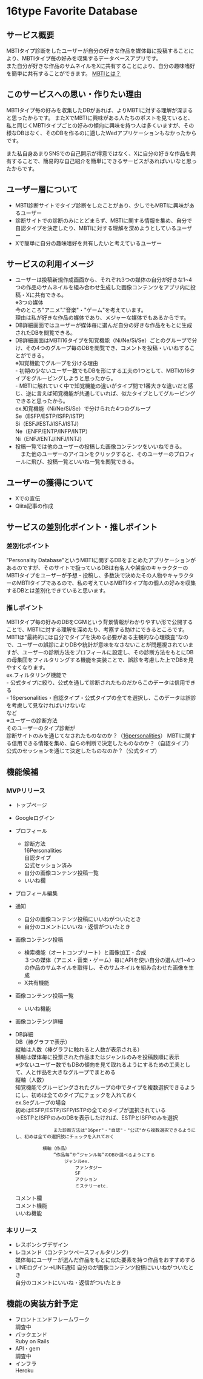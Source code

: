 # 16type Favorite Database  
## サービス概要  
MBTIタイプ診断をしたユーザーが自分の好きな作品を媒体毎に投稿することにより、MBTIタイプ毎の好みを収集するデータベースアプリです。  
また自分が好きな作品のサムネイルをXに共有することにより、自分の趣味嗜好を簡単に共有することができます。
[MBTIとは？](https://ja.wikipedia.org/wiki/MBTI)  

## このサービスへの思い・作りたい理由  
MBTIタイプ毎の好みを収集したDBがあれば、よりMBTIに対する理解が深まると思ったからです。 
またXでMBTIに興味がある人たちのポストを見ていると、私と同じくMBTIタイプごとの好みの傾向に興味を持つ人は多くいますが、その様なDBはなく、そのDBを作るのに適したWedアプリケーションもなかったからです。 

また私自身あまりSNSでの自己開示が得意ではなく、Xに自分の好きな作品を共有することで、簡易的な自己紹介を簡単にできるサービスがあればいいなと思ったからです。

## ユーザー層について   
- MBTI診断サイトでタイプ診断をしたことがあり、少しでもMBTIに興味があるユーザー
- 診断サイトでの診断のみにとどまらず、MBTIに関する情報を集め、自分で自認タイプを決定したり、MBTIに対する理解を深めようとしているユーザー 
- Xで簡単に自分の趣味嗜好を共有したいと考えているユーザー
    
## サービスの利用イメージ  
- ユーザーは投稿新規作成画面から、それぞれ3つの媒体の自分が好きな1~4つの作品のサムネイルを組み合わせ生成した画像コンテンツをアプリ内に投稿・Xに共有できる。  
    ※3つの媒体  
        今のところ"アニメ"."音楽"・"ゲーム"を考えています。  
        理由は私が好きな作品の媒体であり、メジャーな媒体でもあるからです。  
- DB詳細画面ではユーザーが媒体毎に選んだ自分の好きな作品をもとに生成されたDBを閲覧できる。  
- DB詳細画面はMBTI16タイプを知覚機能（Ni/Ne/Si/Se）ごとのグループで分け、その4つのグループ毎のDBを閲覧でき、コメントを投稿・いいねすることができる。  
    ※知覚機能でグループを分ける理由  
        - 初期の少ないユーザー数でもDBを形にする工夫の1つとして、MBTIの16タイプをグルーピングしようと思ったから。  
        - MBTIに触れていく中で知覚機能の違いがタイプ間で1番大きな違いだと感じ、逆に言えば知覚機能が共通していれば、似たタイプとしてグルーピングできると思ったから。  
        ex.知覚機能（Ni/Ne/Si/Se）で分けられた4つのグループ  
            Se（ESFP/ESTP/ISFP/ISTP）  
            Si（ESFJ/ESTJ/ISFJ/ISTJ）  
            Ne（ENFP/ENTP/INFP/INTP）  
            Ni（ENFJ/ENTJ/INFJ/INTJ）  
- 投稿一覧では他のユーザーの投稿した画像コンテンツをいいねできる。  
　また他のユーザーのアイコンをクリックすると、そのユーザーのプロフィールに飛び、投稿一覧といいね一覧を閲覧できる。  

## ユーザーの獲得について  
- Xでの宣伝  
- Qiita記事の作成  

## サービスの差別化ポイント・推しポイント  
### 差別化ポイント  
"Personality Database"というMBTIに関するDBをまとめたアプリケーションがあるのですが、そのサイトで扱っているDBは有名人や架空のキャラクターのMBTIタイプをユーザーが予想・投稿し、多数決で決めたその人物やキャラクターのMBTIタイプであるので、私の考えているMBTIタイプ毎の個人の好みを収集するDBとは差別化できていると思います。  

### 推しポイント  
MBTIタイプ毎の好みのDBをCGMという背景情報がわかりやすい形で公開することで、MBTIに対する理解を深めたり、考察する助けにできるところです。  
MBTIは"最終的には自分でタイプを決める必要がある主観的な心理検査"なので、ユーザーの誤診によりDBや統計が意味をなさないことが問題視されていますが、ユーザーの診断方法をプロフィールに設定し、その診断方法をもとにDBの母集団をフィルタリングする機能を実装ことで、誤診を考慮した上でDBを見やすくなります。  
    ex.フィルタリング機能で  
            - 公式タイプに絞り、公式を通して診断されたものだからこのデータは信用できる  
            - 16personalities・自認タイプ・公式タイプの全てを選択し、このデータは誤診を考慮して見なければいけないな  
        など  
    ※ユーザーの診断方法  
        そのユーザーのタイプ診断が  
            診断サイトのみを通じてなされたものなのか？（[16personalities](https://www.16personalities.com/ja)）
            MBTIに関する信用できる情報を集め、自らの判断で決定したものなのか？（自認タイプ）  
            公式のセッションを通じて決定したものなのか？（公式タイプ）  

## 機能候補  
### MVPリリース  
- トップページ  
- Googleログイン   
- プロフィール  
    - 診断方法  
        16Personalities  
        自認タイプ  
        公式セッション済み  
    - 自分の画像コンテンツ投稿一覧  
    - いいね欄  
- プロフィール編集  
- 通知  
    - 自分の画像コンテンツ投稿にいいねがついたとき  
    - 自分のコメントにいいね・返信がついたとき  
- 画像コンテンツ投稿  
    - 検索機能（オートコンプリート）と画像加工・合成  
        ３つの媒体（アニメ・音楽・ゲーム）毎にAPIを使い自分の選んだ1~4つの作品のサムネイルを取得し、そのサムネイルを組み合わせた画像を生成  
    - X共有機能  
- 画像コンテンツ投稿一覧  
    - いいね機能  
- 画像コンテンツ詳細
- DB詳細  
    DB（棒グラフで表示）  
        縦軸は人数（棒グラフに触れると人数が表示される）  
        横軸は媒体毎に投票された作品またはジャンルのみを投稿数順に表示  
            ※少ないユーザー数でもDBの傾向を見て取れるようにするための工夫として、人と作品を大きなグループでまとめる  
                縦軸（人数）  
                    知覚機能でグルーピングされたグループの中でタイプを複数選択できるようにし、初めは全てのタイプにチェックを入れておく  
                        ex.Seグループの場合  
                            初めはESFP/ESTP/ISFP/ISTPの全てのタイプが選択されている  
                            →ESTPとISFPのみのDBを表示したければ、ESTPとISFPのみを選択  
                    

                    また診断方法は"16per"・"自認"・"公式"から複数選択できるようにし、初めは全ての選択肢にチェックを入れておく  

                横軸（作品）  
                    ”作品毎”か”ジャンル毎”のDBか選べるようにする  
                        ジャンルex.  
                            ファンタジー  
                            SF  
                            アクション  
                            ミステリーetc.  

    コメント欄  
        コメント機能  
        いいね機能  

### 本リリース  
- レスポンシブデザイン  
- レコメンド（コンテンツベースフィルタリング）  
    媒体毎にユーザーが選んだ作品をもとに似た要素を持つ作品をおすすめする  
- LINEログイン→LINE通知
    自分のが画像コンテンツ投稿にいいねがついたとき  
    自分のコメントにいいね・返信がついたとき  

## 機能の実装方針予定  
- フロントエンドフレームワーク  
    調査中  
- バックエンド  
    Ruby on Rails  
- API・gem  
    調査中  
- インフラ  
    Heroku  

